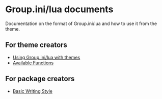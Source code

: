 # Group.ini/lua documents

Documentation on the format of Group.ini/lua and how to use it from the theme.

## For theme creators
- [Using Group.ini/lua with themes](THEME.md)
- [Available Functions](FUNCTIONS.md)
## For package creators
- [Basic Writing Style](BASIC.md)
